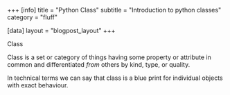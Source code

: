 +++
[info]
title = "Python Class"
subtitle = "Introduction to python classes"
category = "fluff"

[data]
layout = "blogpost_layout"
+++

Class

Class is a set or category of things having some property or attribute in common and differentiated _from_ others by kind, type, or quality.

In technical terms we can say that class is a blue print for individual objects with exact behaviour.
